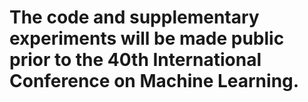# The code and supplementary experiments will be made public prior to the 40th International Conference on Machine Learning.
